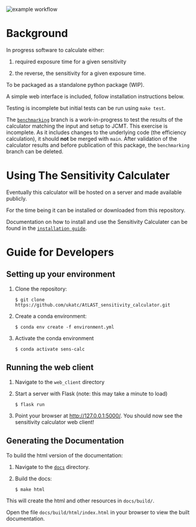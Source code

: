 ![example workflow](https://github.com/ukatc/AtLAST_sensitivity_calculator/actions/workflows/backend-tests.yml/badge.svg)


Background
==========

In progress software to calculate either:

1. required exposure time for a given sensitivity 

2. the reverse, the sensitivity for a given exposure time.

To be packaged as a standalone python package (WIP).

A simple web interface is included, follow installation instructions below.

Testing is incomplete but initial tests can be run using ``make test``.

The [``benchmarking``](https://github.com/ukatc/AtLAST_sensitivity_calculator/blob/benchmarking/README.md) branch is a work-in-progress to test the results of the calculator matching the input and setup to JCMT. This exercise is incomplete. As it includes changes to the underlying code (the efficiency calculation), it should **not** be merged with ``main``. 
After validation of the calculator results and before publication of this package, the ``benchmarking`` branch can be deleted.


Using The Sensitivity Calculater
================================
Eventually this calculator will be hosted on a server and made available publicly.

For the time being it can be installed or downloaded from this repository.

Documentation on how to install and use the Sensitivity Calculater can be found
in the [``installation guide``](docs/source/installation.rst).


Guide for Developers
====================
Setting up your environment
---------------------------

1. Clone the repository:

   ```
   $ git clone https://github.com/ukatc/AtLAST_sensitivity_calculator.git
   ```

2. Create a conda environment:

   ```
   $ conda env create -f environment.yml
   ```
   
3. Activate the conda environment

   ```
   $ conda activate sens-calc
   ```



Running the web client
----------------------

1. Navigate to the `web_client` directory
2. Start a server with Flask (note: this may take a minute to load)

   ```
   $ flask run
   ```

4. Point your browser at http://127.0.0.1:5000/. You should now see the sensitivity calculator web client!


Generating the Documentation
-------------

To build the html version of the documentation:

1. Navigate to the [`docs`](docs/) directory.
2. Build the docs:

   ```
   $ make html
   ```

This will create the html and other resources in `docs/build/`.

Open the file `docs/build/html/index.html` in your browser to view the built documentation.